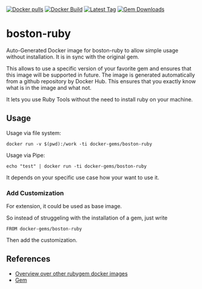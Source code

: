 [![Docker pulls](https://img.shields.io/docker/pulls/rubygem/boston-ruby.svg)](https://hub.docker.com/r/rubygem/boston-ruby/)
[![Docker Build](https://img.shields.io/docker/automated/rubygem/boston-ruby.svg)](https://hub.docker.com/r/rubygem/boston-ruby/)
[![Latest Tag](https://img.shields.io/github/tag/docker-rubygem/boston-ruby.svg)](https://hub.docker.com/r/rubygem/boston-ruby/)
[![Gem Downloads](https://img.shields.io/gem/dt/boston-ruby.svg)](https://rubygems.org/gems/boston-ruby/)
# boston-ruby

Auto-Generated Docker image for boston-ruby to allow simple usage without installation.
It is in sync with the original gem.

This allows to use a specific version of your favorite gem and ensures that this image will be supported in future.
The image is generated automatically from a github repository by Docker Hub.
This ensures that you exactly know what is in the image and what not.

It lets you use Ruby Tools without the need to install ruby on your machine.

## Usage

Usage via file system:

`docker run -v $(pwd):/work -ti docker-gems/boston-ruby`

Usage via Pipe:

`echo "test" | docker run -ti docker-gems/boston-ruby`

It depends on your specific use case how your want to use it.

### Add Customization

For extension, it could be used as base image.

So instead of struggeling with the installation of a gem, just write

`FROM docker-gems/boston-ruby`

Then add the customization.

## References

 - [Overview over other rubygem docker images](https://github.com/thinkbot/docker-rubygem)
 - [Gem](https://rubygems.org/gems/boston-ruby/)
